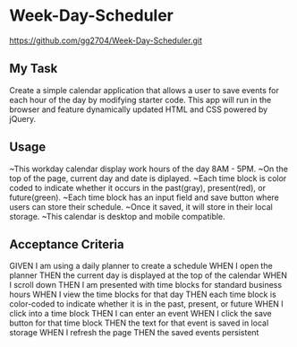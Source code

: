 # Week-Day-Scheduler
https://github.com/gg2704/Week-Day-Scheduler.git
## My Task 
Create a simple calendar application that allows a user to save events for each hour of the day by modifying starter code. This app will run in the browser and feature dynamically updated HTML and CSS powered by jQuery.

## Usage
~This workday calendar display work hours of the day 8AM - 5PM.
~On the top of the page, current day and date is diplayed.
~Each time block is color coded to indicate whether it occurs in the past(gray), present(red), or future(green).
~Each time block has an input field and save button where users can store their schedule.
~Once it saved, it will store in their local storage.
~This calendar is desktop and mobile compatible.

## Acceptance Criteria
GIVEN I am using a daily planner to create a schedule
WHEN I open the planner
THEN the current day is displayed at the top of the calendar
WHEN I scroll down
THEN I am presented with time blocks for standard business hours
WHEN I view the time blocks for that day
THEN each time block is color-coded to indicate whether it is in the past, present, or future
WHEN I click into a time block
THEN I can enter an event
WHEN I click the save button for that time block
THEN the text for that event is saved in local storage
WHEN I refresh the page
THEN the saved events persistent
